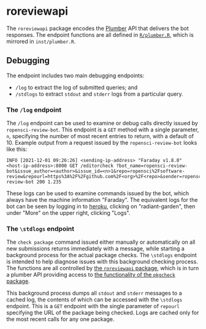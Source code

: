 
# roreviewapi

The `roreviewapi` package encodes the [Plumber](https://rplumber.io) API that
delivers the bot responses. The endpoint functions are all defined in
[`R/plumber.R`](https://github.com/ropensci-review-tools/roreviewapi/blob/main/R/plumber.R),
which is mirrored in `inst/plumber.R`.

## Debugging

The endpoint includes two main debugging endpoints:

- `/log` to extract the log of submitted queries; and
- `/stdlogs` to extract `stdout` and `stderr` logs from a particular query.

### The `/log` endpoint

The `/log` endpoint can be used to examine or debug calls directly issued by
`ropensci-review-bot`. This endpoint is a `GET` method with a single parameter,
`n`, specifying the number of most recent entries to return, with a default of
10. Example output from a request issued by the `ropensci-review-bot` looks
like this:

```
INFO [2021-12-01 09:26:26] <sending-ip-address> "Faraday v1.8.0" <host-ip-address>:8000 GET /editorcheck ?bot_name=ropensci-review-bot&issue_author=<author>&issue_id=<n>1&repo=ropensci%2Fsoftware-review&repourl=https%3A%2F%2Fgithub.com%2F<org>%2F<repo>&sender=ropensci-review-bot 200 1.235
```

These logs can be used to examine commands issued by the bot, which always have
the machine information "Faraday". The equivalent logs for the bot can be seen
by logging in to [heroku](https://heroku.com), clicking on "radiant-garden",
then under "More" on the upper right, clicking "Logs".

### The `\stdlogs` endpoint

The `check package` command issued either manually or automatically on all new
submissions returns immediately with a message, while starting a background
process for the actual package checks. The `\stdlogs` endpoint is intended to
help diagnose issues with this background checking process. The functions are
all controlled by [the `roreviewapi`
package](https://github.com/ropensci-review-tools/roreviewapi), which is in
turn a plumber API providing access to [the functionality of the `pkgcheck`
package](https://github.com/ropensci-review-tools/pkgcheck).

This background process dumps all `stdout` and `stderr` messages to a cached
log, the contents of which can be accessed with the `\stdlogs` endpoint. This
is a `GET` endpoint with the single parameter of `repourl` specifying the URL
of the package being checked. Logs are cached only for the most recent calls
for any one package.

